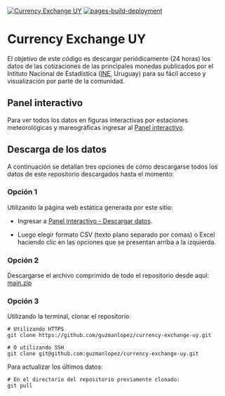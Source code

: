 [![Currency Exchange UY](https://github.com/guzmanlopez/currency-exchange-uy/actions/workflows/main.yaml/badge.svg?branch=main)](https://github.com/guzmanlopez/currency-exchange-uy/actions/workflows/main.yaml) [![pages-build-deployment](https://github.com/guzmanlopez/currency-exchange-uy/actions/workflows/pages/pages-build-deployment/badge.svg?branch=main)](https://github.com/guzmanlopez/currency-exchange-uy/actions/workflows/pages/pages-build-deployment)

# Currency Exchange UY

El objetivo de este código es descargar periódicamente (24 horas) los datos de las cotizaciones de las principales monedas publicados por el Intituto Nacional de Estadística ([INE](https://www.ine.gub.uy/), Uruguay) para su fácil acceso y visualización por parte de la comunidad.

## Panel interactivo

Para ver todos los datos en figuras interactivas por estaciones meteorológicas y mareográficas ingresar al [Panel interactivo](https://guzmanlopez.github.io/currency-exchange-uy/).

## Descarga de los datos

A continuación se detallan tres opciones de cómo descargarse todos los datos de este repositorio descargados hasta el momento:

### Opción 1

Utilizando la página web estática generada por este sitio: 

- Ingresar a [Panel interactivo - Descargar datos](https://guzmanlopez.github.io/currency-exchange-uy/#descargar-datos).

- Luego elegir formato CSV (texto plano separado por comas) o Excel haciendo clic en las opciones que se presentan arriba a la izquierda. 

### Opción 2

Descargarse el archivo comprimido de todo el repositorio desde aquí: [main.zip](https://github.com/guzmanlopez/currency-exchange-uy/archive/refs/heads/main.zip)

### Opción 3

Utilizando la terminal, clonar el repositorio:

```{sh}
# Utilizando HTTPS
git clone https://github.com/guzmanlopez/currency-exchange-uy.git

# O utilizando SSH
git clone git@github.com:guzmanlopez/currency-exchange-uy.git
```

Para actualizar los últimos datos:

```{sh}
# En el directorio del repositorio previamente clonado:
git pull
```

